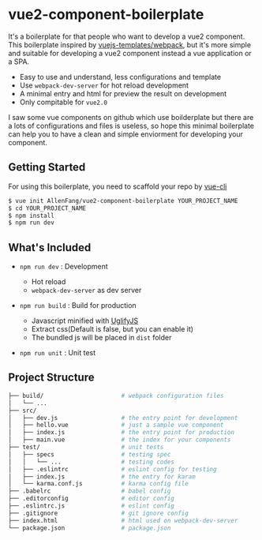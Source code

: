 # vue2-component-boilerplate
It's a boilerplate for that people who want to develop a vue2 component. This boilerplate inspired by [vuejs-templates/webpack](https://github.com/vuejs-templates/webpack), but it's
more simple and suitable for developing a vue2 component instead a vue application or a SPA.

* Easy to use and understand, less configurations and template
* Use ```webpack-dev-server``` for hot reload development
* A minimal entry and html for preview the result on development
* Only compitable for ```vue2.0```

I saw some vue components on github which use boilderplate but there are a lots of configurations
and files is useless, so hope this minimal boilerplate can help you to have a clean and simple enviorment for developing your component.

## Getting Started
For using this boilerplate, you need to scaffold your repo by [vue-cli](https://github.com/vuejs/vue-cli)
```sh
$ vue init AllenFang/vue2-component-boilerplate YOUR_PROJECT_NAME
$ cd YOUR_PROJECT_NAME
$ npm install
$ npm run dev
```

## What's Included
* ```npm run dev``` : Development
	* Hot reload
	* ```webpack-dev-server``` as dev server

* ```npm run build``` : Build for production
	* Javascript minified with [UglifyJS](https://github.com/mishoo/UglifyJS2)
	* Extract css(Default is false, but you can enable it)
	* The bundled js will be placed in ```dist``` folder

* ```npm run unit``` : Unit test

## Project Structure
```sh
├── build/                      # webpack configuration files
│   └── ...
├── src/
│   ├── dev.js                  # the entry point for development
│   ├── hello.vue               # just a sample vue component
│   ├── index.js                # the entry point for production
│   ├── main.vue                # the index for your components
├── test/                       # unit tests
│   ├── specs                   # testing spec
│   │   └── ...                 # testing codes
│   ├── .eslintrc               # eslint config for testing
│   ├── index.js                # the entry for karam
│   └── karma.conf.js           # karma config file
├── .babelrc                    # babel config
├── .editorconfig               # editor config
├── .eslintrc.js                # eslint config
├── .gitignore                  # git ignore config
├── index.html                  # html used on webpack-dev-server
└── package.json                # package.json
```